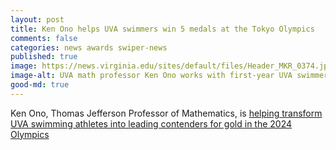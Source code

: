 ```yaml
---
layout: post
title: Ken Ono helps UVA swimmers win 5 medals at the Tokyo Olympics
comments: false
categories: news awards swiper-news
published: true
image: https://news.virginia.edu/sites/default/files/Header_MKR_0374.jpg
image-alt: UVA math professor Ken Ono works with first-year UVA swimmer Emma Weyant, who won an Olympic silver medal in Tokyo last summer (Photos by Matt Riley, UVA Athletics)
good-md: true
---
```


Ken Ono, Thomas Jefferson Professor of Mathematics, is [helping transform UVA swimming athletes into leading contenders for gold in the 2024 Olympics](https://news.virginia.edu/content/faculty-spotlight-math-professor-uva-swimmings-secret-weapon)

